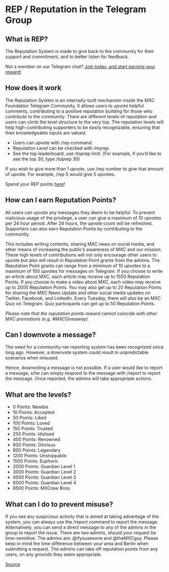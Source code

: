# REP / Reputation in the Telegram Group
## What is REP?
The Reputation System is made to give back to the community for their support and commitment, and to better listen for feedback.

Not a member on our Telegram chat? [Join today, and start earning your reward!](https://t.me/mxcfoundation)

## How does it work
The Reputation System is an internally-built mechanism inside the MXC Foundation Telegram Community. It allows users to upvote helpful comments, contributing to a positive reputation building for those who contribute to the community. There are different levels of reputation and users can climb the level structure to the very top. The reputation levels will help high-contributing supporters to be easily recognizable, ensuring that their knowledgeable inputs are valued. 

- Users can upvote with /rep command.
- Reputation Level can be checked with /myrep. 
- See the top leaderboard, use /toprep limit. (For example, if you’d like to see the top 30, type /toprep 30) 

If you wish to give more than 1 upvote, use /rep number to give that amount of upvote. For example, /rep 5 would give 5 upvotes.

Spend your REP points [here](https://merch.mxc.org/)!

## How can I earn Reputation Points?
All users can upvote any messages they deem to be helpful. To prevent malicious usage of the privilege, a user can give a maximum of 10 upvotes per 24 hour period. After 24 hours, the upvote count will be refreshed. Supporters can also earn Reputation Points by contributing to the community. 

This includes writing contents, sharing MXC news on social media, and other means of increasing the public’s awareness of MXC and our mission. These high levels of contributions will not only encourage other users to upvote but also will result in Reputation Point grants from the admins. The Reputation Point grants can range from a minimum of 10 upvotes to a maximum of 150 upvotes for messages on Telegram. If you choose to write an article about MXC, each article may receive up to 1500 Reputation Points. If you choose to make a video about MXC, each video may receive up to 2000 Reputation Points. You may also get up to 20 Reputation Points for sharing the MXC News Update and other social media updates on Twitter, Facebook, and LinkedIn. Every Tuesday, there will also be an MXC Quiz on Telegram. Quiz participants can get up to 50 Reputation Points.

*Please note that the reputation points reward cannot coincide with other MXC promotions (e.g. #MXCGiveaway).*

## Can I downvote a message?
The need for a community-ran reporting system has been recognized since long ago. However, a downvote system could result in unpredictable scenarios when misused. 

Hence, downvoting a message is not possible. If a user would like to report a message, s/he can simply respond to the message with /report to report the message. Once reported, the admins will take appropriate actions.

## What are the levels?
- 0 Points: Newbie
- 10 Points: Accepted
- 50 Points: Liked
- 100 Points: Loved
- 150 Points: Trusted
- 250 Points: Idolised
- 400 Points: Renowned
- 600 Points: Glorious
- 800 Points: Legendary
- 1200 Points: Unstoppable
- 1500 Points: Euphoric
- 2000 Points: Guardian Level 1 
- 3000 Points: Guardian Level 2 
- 4500 Points: Guardian Level 3
- 6000 Points: Guardian Level 4 
- 8500 Points: MXCrew Boss

## What can I do to prevent misuse?
If you see any suspicious activity that is aimed at taking advantage of the system, you can always use the /report command to report the message. Alternatively, you can send a direct message to any of the admins in the group to report the issue. There are two admins, should your request be time-sensitive. The admins are: @ifyouseeone and @theMXCguy. Please keep in mind the time difference between your area and Berlin when submitting a request. The admins can take off reputation points from any users, on any grounds they seem appropriate.


[Source](https://blog.mxc.org/reputation-system)